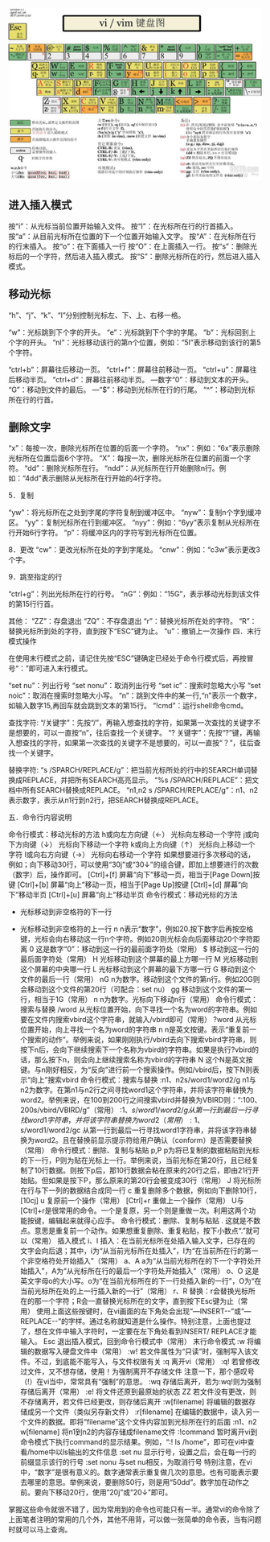 ![image](https://github.com/moxingwang/books/blob/master/resources/image/2012040910354071972.jpg?raw=true)
## 进入插入模式

  按“i”：从光标当前位置开始输入文件。
  按“I”：在光标所在行的行首插入。
  按“a”：从目前光标所在位置的下一个位置开始输入文字。
  按“A”：在光标所在行的行末插入。
  按“o”：在下面插入一行
  按“O”：在上面插入一行。
  按“s”：删除光标后的一个字符，然后进入插入模式。
  按“S”：删除光标所在的行，然后进入插入模式。

## 移动光标
“h”、“j”、“k”、“l”分别控制光标左、下、上、右移一格。

“w”：光标跳到下个字的开头。
“e”：光标跳到下个字的字尾。
“b”：光标回到上个字的开头。
“nl”：光标移动该行的第n个位置，例如：“5l”表示移动到该行的第5个字符。

“ctrl+b”：屏幕往后移动一页。
“ctrl+f”：屏幕往前移动一页。
“ctrl+u”：屏幕往后移动半页。
“ctrl+d”：屏幕往前移动半页。
—数字“0”：移动到文本的开头。
           “G”：移动到文件的最后。
—“$”：移动到光标所在行的行尾。
    “^”：移动到光标所在行的行首。

## 删除文字

“x”：每按一次，删除光标所在位置的后面一个字符。
“nx”：例如：“6x”表示删除光标所在位置后面6个字符。
“X”：每按一次，删除光标所在位置的前面一个字符。
“dd”：删除光标所在行。
“ndd”：从光标所在行开始删除n行。例如：“4dd”表示删除从光标所在行开始的4行字符。

5．复制

“yw”：将光标所在之处到字尾的字符复制到缓冲区中。
“nyw”：复制n个字到缓冲区。
“yy”：复制光标所在行到缓冲区。
“nyy”：例如：“6yy”表示复制从光标所在行开始6行字符。
“p”：将缓冲区内的字符写到光标所在位置。

8．更改
“cw”：更改光标所在处的字到字尾处。
“cnw”：例如：“c3w”表示更改3个字。

9．跳至指定的行

“ctrl+g”：列出光标所在行的行号。
“nG”：例如：“15G”，表示移动光标到该文件的第15行行首。

其他：
“ZZ”：存盘退出
“ZQ”：不存盘退出
“r”：替换光标所在处的字符。
“R”：替换光标所到处的字符，直到按下“ESC”键为止。
“u”：撤销上一次操作
四．末行模式操作

在使用末行模式之前，请记住先按“ESC”键确定已经处于命令行模式后，再按冒号“：”即可进入末行模式。

“set nu”：列出行号
“set nonu”：取消列出行号
“set ic”：搜索时忽略大小写
“set noic”：取消在搜索时忽略大小写。
“n”：跳到文件中的某一行,“n”表示一个数字，如输入数字15,再回车就会跳到文本的第15行。
“!cmd”：运行shell命令cmd。

查找字符:
“/关键字”：先按“/”，再输入想查找的字符，如果第一次查找的关键字不是想要的，可以一直按“n”，往后查找一个关键字。
“? 关键字”：先按“?”键，再输入想查找的字符，如果第一次查找的关键字不是想要的，可以一直按“？”，往后查找一个关键字。

替换字符:
“s /SPARCH/REPLACE/g”：把当前光标所处的行中的SEARCH单词替换成REPLACE，并把所有SEARCH高亮显示。
“%s /SPARCH/REPLACE”：把文档中所有SEARCH替换成REPLACE。
“n1,n2 s /SPARCH/REPLACE/g”：n1、n2表示数字，表示从n1行到n2行，把SEARCH替换成REPLACE。


五．命令行内容说明

命令行模式：移动光标的方法
h或向左方向键（←）	光标向左移动一个字符
j或向下方向键（↓）	光标向下移动一个字符
k或向上方向键（↑）	光标向上移动一个字符
l或向右方向键（→）	光标向右移动一个字符
如果想要进行多次移动的话，例如；向下移动30行，可以使用“30j”或“30↓”的组合键，即加上想要进行的次数（数字）后，操作即可。
[Ctrl]+[f]	屏幕“向下”移动一页，相当于[Page Down]按键
[Ctrl]+[b]	屏幕“向上”移动一页，相当于[Page Up]按键
[Ctrl]+[d]	屏幕“向下”移动半页
[Ctrl]+[u]	屏幕“向上”移动半页
命令行模式：移动光标的方法
+	光标移动到非空格符的下一行
-	光标移动到非空格符的上一行
n<space>	n表示“数字”，例如20.按下数字后再按空格键，光标会向右移动这一行n个字符。例如20<space>则光标会向后面移动20个字符距离
0	这是数字“0”：移动到这一行的最前面字符处（常用）
$	移动到这一行的最后面字符处（常用）
H	光标移动到这个屏幕的最上方哪一行
M	光标移动到这个屏幕的中央哪一行
L	光标移动到这个屏幕的最下方哪一行
G	移动到这个文件的最后一行（常用）
nG	n为数字。移动到这个文件的第n行。例如20G则会移动到这个文件的第20行（可配合：set nu）
gg	移动到这个文件的第一行，相当于1G（常用）
n<Enter>	n为数字。光标向下移动n行（常用）
命令行模式：搜索与替换
/word	从光标位置开始，向下寻找一个名为word的字符串。例如要在文件内搜索vbird这个字符串，就输入/vbird即可（常用）
?word	从光标位置开始，向上寻找一个名为word的字符串
n	n是英文按键。表示“重复前一个搜索的动作”。举例来说，如果刚刚执行/vbird去向下搜索vbird字符串，则按下n后，会向下继续搜索下一个名称为vbird的字符串。如果是执行?vbird的话，那么按下n，则会向上继续搜索名称为vbird的字符串
N	这个N是英文按键。与n刚好相反，为“反向”进行前一个搜索操作。例如/vbird后，按下N则表示“向上”搜索vbird
命令行模式：搜索与替换
:n1、n2s/word1/word2/g	n1与n2为数字。在第n1与n2行之间寻找word1这个字符串，并将该字符串替换为word2。举例来说，在100到200行之间搜索vbird并替换为VBIRD则：“:100、200s/vbird/VBIRD/g”（常用）
:1、$s/word1/word2/g	从第一行到最后一行寻找word1字符串，并将该字符串替换为word2（常用）
:1、$s/word1/word2/gc	从第一行到最后一行寻找word1字符串，并将该字符串替换为word2。且在替换前显示提示符给用户确认（conform）是否需要替换（常用）
命令行模式：删除、复制与粘贴
p,P	p为将已复制的数据粘贴到光标的下一行，P则为贴在光标上一行。举例来说，当前光标在第20行，且已经复制了10行数据。则按下p后，那10行数据会粘在原来的20行之后，即由21行开始贴。但如果是按下P，那么原来的第20行会被变成30行（常用）
J	将光标所在行与下一列的数据结合成同一行
c	重复删除多个数据，例如向下删除10行，[10cj]
u	复原前一个操作（常用）
[Ctrl]+r	重做上一个操作（常用）
U与[Ctrl]+r是很常用的命令。一个是复原，另一个则是重做一次。利用这两个功能按键，编辑起来就得心应手。
命令行模式：删除、复制与粘贴
.	这就是不数点。意思是重复前一个动作。如果想重复删除、重复粘贴，按下小数点“.”就可以（常用）
插入模式
i、I	插入：在当前光标所在处插入输入文字，已存在的文字会向后退；其中，i为“从当前光标所在处插入”，I为“在当前所在行的第一个非空格符处开始插入”（常用）
a、A	a为“从当前光标所在的下一个字符处开始插入”，A为“从光标所在行的最后一个字符处开始插入”（常用）
o、O	这是英文字母o的大小写。o为“在当前光标所在的下一行处插入新的一行”，O为“在当前光标所在处的上一行插入新的一行”（常用）
r、R	替换：r会替换光标所在的那一个字符；R会一直替换光标所在的文字，直到按下Esc键为止（常用）
使用上面这些按键时，在vi画面的左下角处会出现“—INSERT--”或“—REPLACE--”的字样。通过名称就知道是什么操作。特别注意，上面也提过了，想在文件中输入字符时，一定要在左下角处看到INSERT/ REPLACE才能输入。
Esc	退出插入模式，回到命令行模式中（常用）
末行命令模式
:w	将编辑的数据写入硬盘文件中（常用）
:w!	若文件属性为“只读”时，强制写入该文件。不过，到底能不能写入，与文件权限有关
:q	离开vi（常用）
:q!	若曾修改过文件，又不想存储，使用！为强制离开不存储文件
注意一下，那个感叹号（!）在vi当中，常常具有“强制”的意思。
:wq	存储后离开，若为:wq!则为强制存储后离开（常用）
:e!	将文件还原到最原始的状态
ZZ	若文件没有更改，则不存储离开，若文件已经更改，则存储后离开
:w[filename]	将编辑的数据存储成另一个文件（类似另存新文件）
:r[filename]	在编辑的数据中，读入另一个文件的数据。即将“filename”这个文件内容加到光标所在行的后面
:n1、n2 w[filename]	将n1到n2的内容存储成filename文件
:!command	暂时离开vi到命令模式下执行command的显示结果。例如，“:! ls  /home”，即可在vi中查看/home中以ls输出的文件信息
:set nu	显示行号，设置之后，会在每一行的前缀显示该行的行号
:set nonu	与set nu相反，为取消行号
特别注意，在vi中，“数字”是很有意义的。数字通常表示重复做几次的意思。也有可能表示要去哪里的意思。举例来说，要删除50行，则是用“50dd”。数字加在动作之前。要向下移动20行，使用“20j”或“20↓”即可。

掌握这些命令就很不错了，因为常用到的命令也可能只有一半。通常vi的命令除了上面笔者注明的常用的几个外，其他不用背，可以做一张简单的命令表，当有问题时就可以马上查询。

